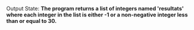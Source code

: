 Output State: **The program returns a list of integers named 'resultats' where each integer in the list is either -1 or a non-negative integer less than or equal to 30.**